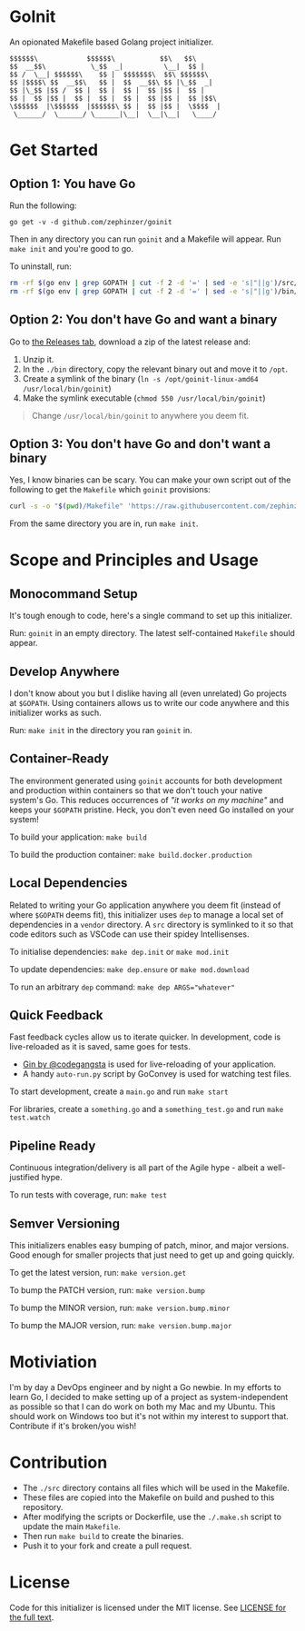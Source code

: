 # GoInit
An opionated Makefile based Golang project initializer.

```
$$$$$$\            $$$$$$\           $$\   $$\      
$$  __$$\           \_$$  _|          \__|  $$ |    
$$ /  \__| $$$$$$\    $$ |  $$$$$$$\  $$\ $$$$$$\   
$$ |$$$$\ $$  __$$\   $$ |  $$  __$$\ $$ |\_$$  _|  
$$ |\_$$ |$$ /  $$ |  $$ |  $$ |  $$ |$$ |  $$ |    
$$ |  $$ |$$ |  $$ |  $$ |  $$ |  $$ |$$ |  $$ |$$\ 
\$$$$$$  |\$$$$$$  |$$$$$$\ $$ |  $$ |$$ |  \$$$$  |
 \______/  \______/ \______|\__|  \__|\__|   \____/ 
```

# Get Started

## Option 1: You have Go
Run the following:

```
go get -v -d github.com/zephinzer/goinit
```

Then in any directory you can run `goinit` and a Makefile will appear. Run `make init` and you're good to go.

To uninstall, run:

```sh
rm -rf $(go env | grep GOPATH | cut -f 2 -d '=' | sed -e 's|"||g')/src/github.com/zephinzer/goinit;
rm -rf $(go env | grep GOPATH | cut -f 2 -d '=' | sed -e 's|"||g')/bin/goinit;
```

## Option 2: You don't have Go and want a binary
Go to [the Releases tab](https://github.com/zephinzer/goinit/releases), download a zip of the latest release and:

1. Unzip it.
1. In the `./bin` directory, copy the relevant binary out and move it to `/opt`.
1. Create a symlink of the binary (`ln -s /opt/goinit-linux-amd64 /usr/local/bin/goinit`)
1. Make the symlink executable (`chmod 550 /usr/local/bin/goinit`)

> Change `/usr/local/bin/goinit` to anywhere you deem fit.


## Option 3: You don't have Go and don't want a binary
Yes, I know binaries can be scary. You can make your own script out of the following to get the `Makefile` which `goinit` provisions:

```sh
curl -s -o "$(pwd)/Makefile" 'https://raw.githubusercontent.com/zephinzer/goinit/master/Makefile';
```

From the same directory you are in, run `make init`.

# Scope and Principles and Usage

## Monocommand Setup
It's tough enough to code, here's a single command to set up this initializer.

Run: `goinit` in an empty directory. The latest self-contained `Makefile` should appear.

## Develop Anywhere
I don't know about you but I dislike having all (even unrelated) Go projects at `$GOPATH`. Using containers allows us to write our code anywhere and this initializer works as such.

Run: `make init` in the directory you ran `goinit` in.

## Container-Ready
The environment generated using `goinit` accounts for both development and production within containers so that we don't touch your native system's Go. This reduces occurrences of *"it works on my machine"* and keeps your `$GOPATH` pristine. Heck, you don't even need Go installed on your system!

To build your application: `make build`

To build the production container: `make build.docker.production`

## Local Dependencies
Related to writing your Go application anywhere you deem fit (instead of where `$GOPATH` deems fit), this initializer uses `dep` to manage a local set of dependencies in a `vendor` directory. A `src` directory is symlinked to it so that code editors such as VSCode can use their spidey Intellisenses.

To initialise dependencies: `make dep.init` or `make mod.init`

To update dependencies: `make dep.ensure` or `make mod.download`

To run an arbitrary `dep` command: `make dep ARGS="whatever"`

## Quick Feedback
Fast feedback cycles allow us to iterate quicker. In development, code is live-reloaded as it is saved, same goes for tests.

- [Gin by @codegangsta](https://github.com/codegangsta/gin) is used for live-reloading of your application.
- A handy `auto-run.py` script by GoConvey is used for watching test files.

To start development, create a `main.go` and run `make start`

For libraries, create a `something.go` and a `something_test.go` and run `make test.watch`

## Pipeline Ready
Continuous integration/delivery is all part of the Agile hype - albeit a well-justified hype.

To run tests with coverage, run: `make test`

## Semver Versioning
This initializers enables easy bumping of patch, minor, and major versions. Good enough for smaller projects that just need to get up and going quickly.

To get the latest version, run: `make version.get`

To bump the PATCH version, run: `make version.bump`

To bump the MINOR version, run: `make version.bump.minor`

To bump the MAJOR version, run: `make version.bump.major`

# Motiviation
I'm by day a DevOps engineer and by night a Go newbie. In my efforts to learn Go, I decided to make setting up of a project as system-independent as possible so that I can do work on both my Mac and my Ubuntu. This should work on Windows too but it's not within my interest to support that. Contribute if it's broken/you wish!

# Contribution
- The `./src` directory contains all files which will be used in the Makefile.
- These files are copied into the Makefile on build and pushed to this repository.
- After modifying the scripts or Dockerfile, use the `./.make.sh` script to update the main `Makefile`.
- Then run `make build` to create the binaries.
- Push it to your fork and create a pull request.

# License
Code for this initializer is licensed under the MIT license. See [LICENSE for the full text](./LICENSE).
